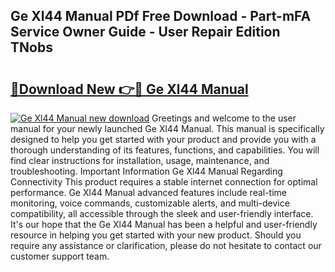 ## Ge Xl44 Manual PDf Free Download - Part-mFA Service Owner Guide - User Repair Edition TNobs

# <h2><a href="http://bc12905.oget.top/?id=Ge+Xl44+Manual">🔗Download New 👉🔴 Ge Xl44 Manual</a></h2>

[![Ge Xl44 Manual new download](https://i.imgur.com/5g1atiW.png)](http://bc12905.oget.top/?id=Ge+Xl44+Manual)
Greetings and welcome to the user manual for your newly launched Ge Xl44 Manual. This manual is specifically designed to help you get started with your product and provide you with a thorough understanding of its features, functions, and capabilities. You will find clear instructions for installation, usage, maintenance, and troubleshooting. Important Information Ge Xl44 Manual Regarding Connectivity This product requires a stable internet connection for optimal performance. Ge Xl44 Manual advanced features include real-time monitoring, voice commands, customizable alerts, and multi-device compatibility, all accessible through the sleek and user-friendly interface. It's our hope that the Ge Xl44 Manual has been a helpful and user-friendly resource in helping you get started with your new product. Should you require any assistance or clarification, please do not hesitate to contact our customer support team.
